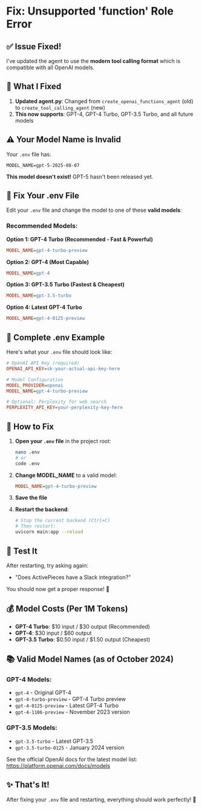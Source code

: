 # Fix: Unsupported 'function' Role Error

## ✅ Issue Fixed!

I've updated the agent to use the **modern tool calling format** which is compatible with all OpenAI models.

## 🔧 What I Fixed

1. **Updated agent.py**: Changed from `create_openai_functions_agent` (old) to `create_tool_calling_agent` (new)
2. **This now supports**: GPT-4, GPT-4 Turbo, GPT-3.5 Turbo, and all future models

## ⚠️ Your Model Name is Invalid

Your `.env` file has:
```
MODEL_NAME=gpt-5-2025-08-07
```

**This model doesn't exist!** GPT-5 hasn't been released yet.

## 🔑 Fix Your .env File

Edit your `.env` file and change the model to one of these **valid models**:

### Recommended Models:

**Option 1: GPT-4 Turbo (Recommended - Fast & Powerful)**
```ini
MODEL_NAME=gpt-4-turbo-preview
```

**Option 2: GPT-4 (Most Capable)**
```ini
MODEL_NAME=gpt-4
```

**Option 3: GPT-3.5 Turbo (Fastest & Cheapest)**
```ini
MODEL_NAME=gpt-3.5-turbo
```

**Option 4: Latest GPT-4 Turbo**
```ini
MODEL_NAME=gpt-4-0125-preview
```

## 📝 Complete .env Example

Here's what your `.env` file should look like:

```ini
# OpenAI API Key (required)
OPENAI_API_KEY=sk-your-actual-api-key-here

# Model Configuration
MODEL_PROVIDER=openai
MODEL_NAME=gpt-4-turbo-preview

# Optional: Perplexity for web search
PERPLEXITY_API_KEY=your-perplexity-key-here
```

## 🚀 How to Fix

1. **Open your `.env` file** in the project root:
   ```bash
   nano .env
   # or
   code .env
   ```

2. **Change MODEL_NAME** to a valid model:
   ```ini
   MODEL_NAME=gpt-4-turbo-preview
   ```

3. **Save the file**

4. **Restart the backend**:
   ```bash
   # Stop the current backend (Ctrl+C)
   # Then restart:
   uvicorn main:app --reload
   ```

## 🧪 Test It

After restarting, try asking again:
- "Does ActivePieces have a Slack integration?"

You should now get a proper response! 🎉

## 💰 Model Costs (Per 1M Tokens)

- **GPT-4 Turbo**: $10 input / $30 output (Recommended)
- **GPT-4**: $30 input / $60 output
- **GPT-3.5 Turbo**: $0.50 input / $1.50 output (Cheapest)

## 📚 Valid Model Names (as of October 2024)

### GPT-4 Models:
- `gpt-4` - Original GPT-4
- `gpt-4-turbo-preview` - GPT-4 Turbo preview
- `gpt-4-0125-preview` - Latest GPT-4 Turbo
- `gpt-4-1106-preview` - November 2023 version

### GPT-3.5 Models:
- `gpt-3.5-turbo` - Latest GPT-3.5
- `gpt-3.5-turbo-0125` - January 2024 version

See the official OpenAI docs for the latest model list:
https://platform.openai.com/docs/models

## ✨ That's It!

After fixing your `.env` file and restarting, everything should work perfectly! 🚀

